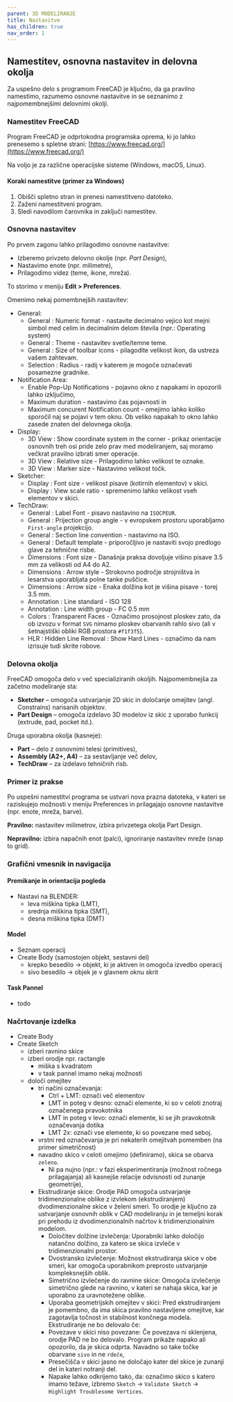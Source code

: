 ```yaml
---
parent: 3D MODELIRANJE
title: Nastavitve
has_children: true
nav_order: 1
---
```


## Namestitev, osnovna nastavitev in delovna okolja

Za uspešno delo s programom FreeCAD je ključno, da ga pravilno namestimo, razumemo osnovne nastavitve in se seznanimo z najpomembnejšimi delovnimi okolji.

### Namestitev FreeCAD

Program FreeCAD je odprtokodna programska oprema, ki jo lahko prenesemo s spletne strani: [https://www.freecad.org/](https://www.freecad.org/)

Na voljo je za različne operacijske sisteme (Windows, macOS, Linux).

#### Koraki namestitve (primer za Windows)

1. Obišči spletno stran in prenesi namestitveno datoteko.
2. Zaženi namestitveni program.
3. Sledi navodilom čarovnika in zaključi namestitev.

### Osnovna nastavitev

Po prvem zagonu lahko prilagodimo osnovne nastavitve:

- Izberemo privzeto delovno okolje (npr. *Part Design*),
- Nastavimo enote (npr. milimetre),
- Prilagodimo videz (teme, ikone, mreža).

To storimo v meniju **Edit > Preferences**.

Omenimo nekaj pomembnejših nastavitev:

- General:
    * General : Numeric format - nastavite decimalno vejico kot mejni simbol med celim in decimalnim delom števila (npr.: Operating system)
    * General : Theme - nastavitev svetle/temne teme.
    * General : Size of toolbar icons - pilagodite velikost ikon, da ustreza vašem zahtevam.
    * Selection : Radius - radij v katerem je mogoče označevati posamezne gradnike.
- Notification Area:
    * Enable Pop-Up Notifications - pojavno okno z napakami in opozorili lahko izključimo,
    * Maximum duration - nastavimo čas pojavnosti in
    * Maximum concurent Notification count - omejimo lahko koliko sporočil naj se pojavi v tem oknu. Ob veliko napakah to okno lahko zasede znaten del delovnega okolja.
- Display:
    * 3D View : Show coordinate system in the corner - prikaz orientacije osnovnih treh osi pride zelo prav med modeliranjem, saj moramo večkrat pravilno izbrati smer operacije.
    * 3D View : Relative size - Prilagodimo lahko velikost te oznake.
    * 3D View : Marker size - Nastavimo velikost točk.
- Sketcher:
    * Display : Font size - velikost pisave (kotirnih elementov) v skici.
    * Display : View scale ratio - spremenimo lahko velikost vseh elementov v skici.
- TechDraw:
    * General : Label Font - pisavo nastavino na `ISOCPEUR`.
    * General : Prijection group angle - v evropskem prostoru uporabljamo `First-angle` projekcijo.
    * General : Section line convention - nastavimo na ISO.
    * General : Default template - priporočljivo je nastaviti svojo predlogo glave za tehnične risbe.
    * Dimensions : Font size - Današnja praksa dovoljuje višino pisave 3.5 mm za velikosti od A4 do A2.
    * Dimensions : Arrow style - Strokovno področje strojništva in lesarstva uporabljata polne tanke puščice.
    * Dimensions : Arrow size - Enaka dolžina kot je višina pisave - torej 3.5 mm.
    * Annotation : Line standard - ISO 128
    * Annotation : Line width group - FC 0.5 mm
    * Colors : Transparent Faces - Označimo prosojnost ploskev zato, da ob izvozu v format `SVG` nimamo ploskev obarvanih rahlo sivo (ali v šetnajstiški obliki RGB prostora `#f1f3f5`).
    * HLR : Hidden Line Removal : Show Hard Lines - označimo da nam izrisuje tudi skrite robove.

### Delovna okolja

FreeCAD omogoča delo v več specializiranih okoljih. Najpomembnejša za začetno modeliranje sta:

- **Sketcher** – omogoča ustvarjanje 2D skic in določanje omejitev (angl. Constrains) narisanih objektov.
- **Part Design** – omogoča izdelavo 3D modelov iz skic z uporabo funkcij (extrude, pad, pocket itd.).

Druga uporabna okolja (kasneje):

- **Part** – delo z osnovnimi telesi (primitives),
- **Assembly (A2+, A4)** – za sestavljanje več delov,
- **TechDraw** – za izdelavo tehničnih risb.

### Primer iz prakse

Po uspešni namestitvi programa se ustvari nova prazna datoteka, v kateri se raziskujejo možnosti v meniju Preferences in prilagajajo osnovne nastavitve (npr. enote, mreža, barve).

**Pravilno:** nastavitev milimetrov, izbira privzetega okolja Part Design.

**Nepravilno:** izbira napačnih enot (palci), ignoriranje nastavitev mreže (snap to grid).

### Grafični vmesnik in navigacija

#### Premikanje in orientacija pogleda

- Nastavi na BLENDER:
  - leva miškina tipka (LMT),
  - srednja miškina tipka (SMT), 
  - desna miškina tipka (DMT)

#### Model

- Seznam operacij
- Create Body (samostojen objekt, sestavni del)
  - krepko besedilo -> objekt, ki je aktiven in omogoča izvedbo operacij
  - sivo besedilo -> objek je v glavnem oknu skrit

#### Task Pannel

- todo

### Načrtovanje izdelka

- Create Body
- Create Sketch
  - izberi ravnino skice
  - izberi orodje npr. ractangle
    - miška s kvadratom
    - v task pannel imamo nekaj možnosti
  - določi omejitev
    - tri načini označevanja:
      - Ctrl + LMT: označi več elementov
      - LMT in poteg v desno: označi elemente, ki so v celoti znotraj označenega pravokotnika
      - LMT in poteg v levo: označi elemente, ki se jih pravokotnik označevanja dotika
      - LMT 2x: označi vse elemente, ki so povezane med seboj.
    - vrstni red označevanja je pri nekaterih omejitvah pomemben (na primer simetričnost)
    - navadno skico v celoti omejimo (definiramo), skica se obarva `zeleno`.
      - Ni pa nujno (npr.: v fazi eksperimentiranja (možnost ročnega prilagajanja) ali kasnejše relacije odvisnosti od zunanje geometrije),
    - Ekstrudiranje skice: Orodje PAD omogoča ustvarjanje tridimenzionalne oblike z izvlekom (ekstrudiranjem) dvodimenzionalne skice v želeni smeri. To orodje je ključno za ustvarjanje osnovnih oblik v CAD modeliranju in je temeljni korak pri prehodu iz dvodimenzionalnih načrtov k tridimenzionalnim modelom.
      - Določitev dolžine izvlečenja: Uporabniki lahko določijo natančno dolžino, za katero se skica izvleče v tridimenzionalni prostor.
      - Dvostransko izvlečenje: Možnost ekstrudiranja skice v obe smeri, kar omogoča uporabnikom preprosto ustvarjanje kompleksnejših oblik.
      - Simetrično izvlečenje do ravnine skice: Omogoča izvlečenje simetrično glede na ravnino, v kateri se nahaja skica, kar je uporabno za uravnotežene oblike.
      - Uporaba geometrijskih omejitev v skici: Pred ekstrudiranjem je pomembno, da ima skica pravilno nastavljene omejitve, kar zagotavlja točnost in stabilnost končnega modela. Ekstrudiranje ne bo delovalo če:
      - Povezave v skici niso povezane: Če povezava ni sklenjena, orodje PAD ne bo delovalo. Program prikaže napako ali opozorilo, da je skica odprta. Navadno so take točke obarvane `sivo` in  ne `rdeče`,
      - Presečišča v skici jasno ne določajo kater del skice je zunanji del in kateri notranji del.
      - Napake lahko odkrijemo tako, da: označimo skico s katero imamo težave, izbremo `Sketch` -> `Validate Sketch` -> `Highlight Troublesome Vertices`.

